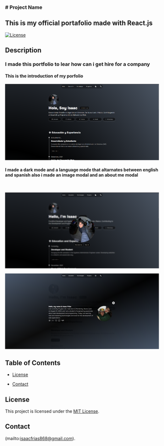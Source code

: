 <h3># Project Name</h3>
<h2>This is my official portafolio made with React.js </h2>

[![License](https://img.shields.io/badge/license-MIT-blue.svg)](LICENSE)

## Description

<h3>I made this portfolio to lear how can i get hire for a company</h3>

<h4>This is the introduction of my porfolio</h4>

![alt text](ReadMeImages/image.png)

<h4> I made a dark mode and a language mode that altarnates between english and spanish
also i made an image modal and an about me modal</h4>
</br>

![alt text](ReadMeImages/image-1.png) 

![alt text](ReadMeImages/image-3.png)


## Table of Contents
- [License](#license)


- [Contact](#contact)


## License

This project is licensed under the [MIT License](LICENSE).

## Contact

(mailto:isaacfrias868@gmail.com).
